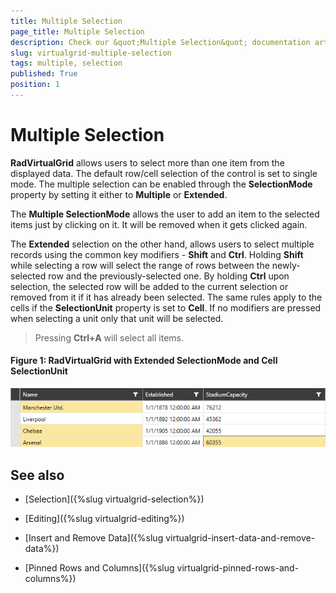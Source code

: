 ```yaml
---
title: Multiple Selection
page_title: Multiple Selection
description: Check our &quot;Multiple Selection&quot; documentation article for the RadVirtualGrid {{ site.framework_name }} control.
slug: virtualgrid-multiple-selection
tags: multiple, selection
published: True
position: 1
---
```


# Multiple Selection

__RadVirtualGrid__ allows users to select more than one item from the displayed data. The default row/cell selection of the control is set to single mode. The multiple selection can be enabled through the __SelectionMode__ property by setting it either to __Multiple__ or __Extended__.

The __Multiple SelectionMode__ allows the user to add an item to the selected items just by clicking on it. It will be removed when it gets clicked again.

The __Extended__ selection on the other hand, allows users to select multiple records using the common key modifiers - __Shift__ and __Ctrl__. Holding __Shift__ while selecting a row will select the range of rows between the newly-selected row and the previously-selected one. By holding __Ctrl__ upon selection, the selected row will be added to the current selection or removed from it if it has already been selected. The same rules apply to the cells if the __SelectionUnit__ property is set to __Cell__. If no modifiers are pressed when selecting a unit only that unit will be selected. 

> Pressing __Ctrl+A__ will select all items.

#### __Figure 1: RadVirtualGrid with Extended SelectionMode and Cell SelectionUnit__
![RadVirtualGrid with Extended SelectionMode and Cell SelectionUnit](images/RadVirtualGrid_Selection_01.png)

## See also

* [Selection]({%slug virtualgrid-selection%})

* [Editing]({%slug virtualgrid-editing%})

* [Insert and Remove Data]({%slug virtualgrid-insert-data-and-remove-data%})

* [Pinned Rows and Columns]({%slug virtualgrid-pinned-rows-and-columns%})

